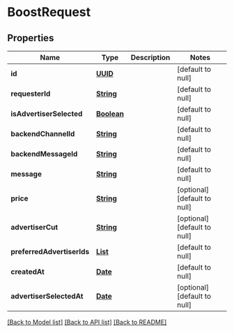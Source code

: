 # BoostRequest
## Properties

Name | Type | Description | Notes
------------ | ------------- | ------------- | -------------
**id** | [**UUID**](UUID.md) |  | [default to null]
**requesterId** | [**String**](string.md) |  | [default to null]
**isAdvertiserSelected** | [**Boolean**](boolean.md) |  | [default to null]
**backendChannelId** | [**String**](string.md) |  | [default to null]
**backendMessageId** | [**String**](string.md) |  | [default to null]
**message** | [**String**](string.md) |  | [default to null]
**price** | [**String**](string.md) |  | [optional] [default to null]
**advertiserCut** | [**String**](string.md) |  | [optional] [default to null]
**preferredAdvertiserIds** | [**List**](string.md) |  | [default to null]
**createdAt** | [**Date**](DateTime.md) |  | [default to null]
**advertiserSelectedAt** | [**Date**](DateTime.md) |  | [optional] [default to null]

[[Back to Model list]](../README.md#documentation-for-models) [[Back to API list]](../README.md#documentation-for-api-endpoints) [[Back to README]](../README.md)

